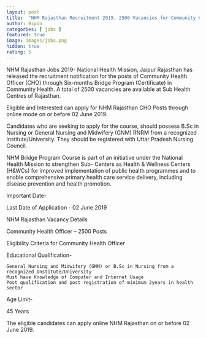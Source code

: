 ```yaml
---
layout: post
title:  "NHM Rajasthan Recruitment 2019, 2500 Vacancies for Community Health Officer Posts, Apply Online"
author: Bipin
categories: [ jobs ]
featured: true
image: images/jobs.png
hidden: true
rating: 5
---
```

NHM Rajasthan Jobs 2019- National Health Mission, Jaipur Rajasthan has released the recruitment notification for the posts of Community Health Officer (CHO) through Six-months Bridge Program (Certificate) in Community Health. A total of 2500 vacancies are available at Sub Health Centres of Rajasthan.

Eligible and Interested can apply for NHM Rajasthan CHO Posts through online mode on or before 02 June 2019.

Candidates who are seeking to apply for the course, should possess B.Sc in Nursing or General Nursing and Midwifery (GNM) RNRM from a recognized Institute/University. They should be registered with Uttar Pradesh Nursing Council.

NHM Bridge Program Course is part of an initiative under the National Health Mission to strengthen Sub- Centers as Health & Wellness Centers (H&WCs) for improved implementation of public health programmes and to enable comprehensive primary health care service delivery, including disease prevention and health promotion.

Important Date-

Last Date of Application - 02 June 2019

NHM Rajasthan Vacancy Details

Community Health Officer – 2500 Posts

Eligibility Criteria for Community Health Officer

Educational Qualification-

    General Nursing and Midwifery (GNM) or B.Sc in Nursing from a recognized Institute/University
    Must have Knowledge of Computer and Internet Usage
    Post qualification and post registration of minimum 2years in health sector

Age Limit-

45 Years

The eligible candidates can apply online NHM Rajasthan on or before 02 June 2019.